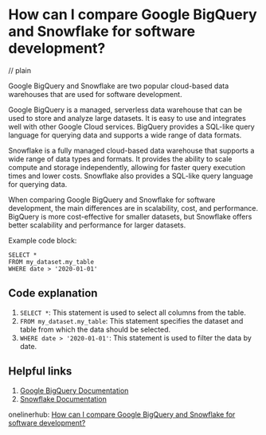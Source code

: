 # How can I compare Google BigQuery and Snowflake for software development?
// plain

Google BigQuery and Snowflake are two popular cloud-based data warehouses that are used for software development.

Google BigQuery is a managed, serverless data warehouse that can be used to store and analyze large datasets. It is easy to use and integrates well with other Google Cloud services. BigQuery provides a SQL-like query language for querying data and supports a wide range of data formats.

Snowflake is a fully managed cloud-based data warehouse that supports a wide range of data types and formats. It provides the ability to scale compute and storage independently, allowing for faster query execution times and lower costs. Snowflake also provides a SQL-like query language for querying data.

When comparing Google BigQuery and Snowflake for software development, the main differences are in scalability, cost, and performance. BigQuery is more cost-effective for smaller datasets, but Snowflake offers better scalability and performance for larger datasets.

Example code block:

```
SELECT *
FROM my_dataset.my_table
WHERE date > '2020-01-01'
```

## Code explanation


1. `SELECT *`: This statement is used to select all columns from the table.
2. `FROM my_dataset.my_table`: This statement specifies the dataset and table from which the data should be selected.
3. `WHERE date > '2020-01-01'`: This statement is used to filter the data by date.

## Helpful links

1. [Google BigQuery Documentation](https://cloud.google.com/bigquery/docs)
2. [Snowflake Documentation](https://docs.snowflake.net/)

onelinerhub: [How can I compare Google BigQuery and Snowflake for software development?](https://onelinerhub.com/google-big-query/how-can-i-compare-google-bigquery-and-snowflake-for-software-development)